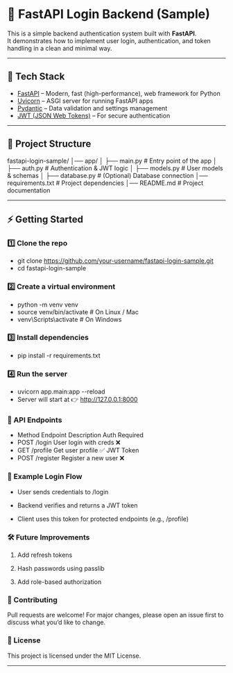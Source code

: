 # 🚀 FastAPI Login Backend (Sample)

This is a simple backend authentication system built with **FastAPI**.  
It demonstrates how to implement user login, authentication, and token handling in a clean and minimal way.  

---

## 🔧 Tech Stack
- [FastAPI](https://fastapi.tiangolo.com/) – Modern, fast (high-performance), web framework for Python  
- [Uvicorn](https://www.uvicorn.org/) – ASGI server for running FastAPI apps  
- [Pydantic](https://docs.pydantic.dev/) – Data validation and settings management  
- [JWT (JSON Web Tokens)](https://jwt.io/) – For secure authentication  

---

## 📂 Project Structure
fastapi-login-sample/
│── app/
│ ├── main.py # Entry point of the app
│ ├── auth.py # Authentication & JWT logic
│ ├── models.py # User models & schemas
│ ├── database.py # (Optional) Database connection
│── requirements.txt # Project dependencies
│── README.md # Project documentation



---

## ⚡ Getting Started

### 1️⃣ Clone the repo
  - git clone https://github.com/your-username/fastapi-login-sample.git
  - cd fastapi-login-sample
### 2️⃣ Create a virtual environment
  - python -m venv venv
  - source venv/bin/activate   # On Linux / Mac
  - venv\Scripts\activate      # On Windows
    
### 3️⃣ Install dependencies

  - pip install -r requirements.txt

### 4️⃣ Run the server

  - uvicorn app.main:app --reload
- Server will start at 👉 http://127.0.0.1:8000

### 🔑 API Endpoints
  - Method	Endpoint	Description	Auth Required
  - POST	/login	User login with creds	❌
  - GET	/profile	Get user profile	✅ JWT Token
  - POST	/register	Register a new user	❌

### 📖 Example Login Flow
- User sends credentials to /login

- Backend verifies and returns a JWT token

- Client uses this token for protected endpoints (e.g., /profile)

### 🛠️ Future Improvements
1. Add refresh tokens

2. Hash passwords using passlib

3. Add role-based authorization

### 🤝 Contributing
Pull requests are welcome! For major changes, please open an issue first to discuss what you’d like to change.

### 📜 License
This project is licensed under the MIT License.


---



